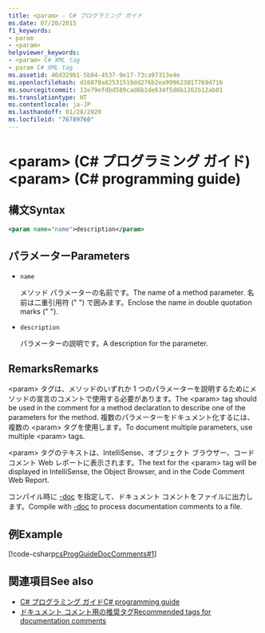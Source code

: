 ```yaml
---
title: <param> - C# プログラミング ガイド
ms.date: 07/20/2015
f1_keywords:
- param
- <param>
helpviewer_keywords:
- <param> C# XML tag
- param C# XML tag
ms.assetid: 46d329b1-5b84-4537-9e17-73ca97313e4e
ms.openlocfilehash: d16070a82531519dd276b2ea999623017769d716
ms.sourcegitcommit: 13e79efdbd589cad6b1de634f5d6b1262b12ab01
ms.translationtype: HT
ms.contentlocale: ja-JP
ms.lasthandoff: 01/28/2020
ms.locfileid: "76789760"
---
```

# <a name="param-c-programming-guide"></a><span data-ttu-id="26a69-102">\<param> (C# プログラミング ガイド)</span><span class="sxs-lookup"><span data-stu-id="26a69-102">\<param> (C# programming guide)</span></span>

## <a name="syntax"></a><span data-ttu-id="26a69-103">構文</span><span class="sxs-lookup"><span data-stu-id="26a69-103">Syntax</span></span>

```xml
<param name="name">description</param>
```

## <a name="parameters"></a><span data-ttu-id="26a69-104">パラメーター</span><span class="sxs-lookup"><span data-stu-id="26a69-104">Parameters</span></span>

- `name`

  <span data-ttu-id="26a69-105">メソッド パラメーターの名前です。</span><span class="sxs-lookup"><span data-stu-id="26a69-105">The name of a method parameter.</span></span> <span data-ttu-id="26a69-106">名前は二重引用符 (" ") で囲みます。</span><span class="sxs-lookup"><span data-stu-id="26a69-106">Enclose the name in double quotation marks (" ").</span></span>

- `description`

  <span data-ttu-id="26a69-107">パラメーターの説明です。</span><span class="sxs-lookup"><span data-stu-id="26a69-107">A description for the parameter.</span></span>

## <a name="remarks"></a><span data-ttu-id="26a69-108">Remarks</span><span class="sxs-lookup"><span data-stu-id="26a69-108">Remarks</span></span>

<span data-ttu-id="26a69-109">\<param> タグは、メソッドのいずれか 1 つのパラメーターを説明するためにメソッドの宣言のコメントで使用する必要があります。</span><span class="sxs-lookup"><span data-stu-id="26a69-109">The \<param> tag should be used in the comment for a method declaration to describe one of the parameters for the method.</span></span> <span data-ttu-id="26a69-110">複数のパラメーターをドキュメント化するには、複数の \<param> タグを使用します。</span><span class="sxs-lookup"><span data-stu-id="26a69-110">To document multiple parameters, use multiple \<param> tags.</span></span>

<span data-ttu-id="26a69-111">\<param> タグのテキストは、IntelliSense、オブジェクト ブラウザー、コード コメント Web レポートに表示されます。</span><span class="sxs-lookup"><span data-stu-id="26a69-111">The text for the \<param> tag will be displayed in IntelliSense, the Object Browser, and in the Code Comment Web Report.</span></span>

<span data-ttu-id="26a69-112">コンパイル時に [-doc](../../language-reference/compiler-options/doc-compiler-option.md) を指定して、ドキュメント コメントをファイルに出力します。</span><span class="sxs-lookup"><span data-stu-id="26a69-112">Compile with [-doc](../../language-reference/compiler-options/doc-compiler-option.md) to process documentation comments to a file.</span></span>

## <a name="example"></a><span data-ttu-id="26a69-113">例</span><span class="sxs-lookup"><span data-stu-id="26a69-113">Example</span></span>

[!code-csharp[csProgGuideDocComments#1](~/samples/snippets/csharp/VS_Snippets_VBCSharp/csProgGuideDocComments/CS/DocComments.cs#1)]

## <a name="see-also"></a><span data-ttu-id="26a69-114">関連項目</span><span class="sxs-lookup"><span data-stu-id="26a69-114">See also</span></span>

- [<span data-ttu-id="26a69-115">C# プログラミング ガイド</span><span class="sxs-lookup"><span data-stu-id="26a69-115">C# programming guide</span></span>](../index.md)
- [<span data-ttu-id="26a69-116">ドキュメント コメント用の推奨タグ</span><span class="sxs-lookup"><span data-stu-id="26a69-116">Recommended tags for documentation comments</span></span>](./recommended-tags-for-documentation-comments.md)
